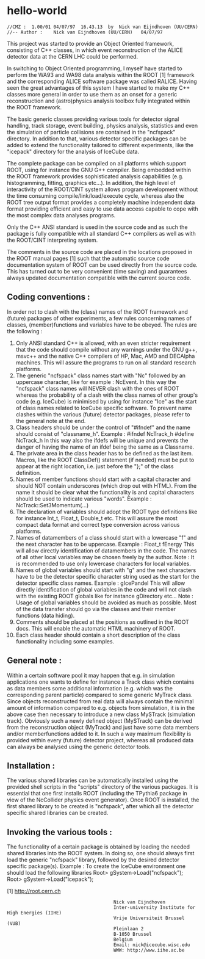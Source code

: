# hello-world
    //CMZ :  1.00/01 04/07/97  16.43.13  by  Nick van Eijndhoven (UU/CERN)
    //-- Author :    Nick van Eijndhoven (UU/CERN)   04/07/97
 
This project was started to provide an Object Oriented framework,
consisting of C++ classes, in which event reconstruction of the ALICE
detector data at the CERN LHC could be performed.

In switching to Object Oriented programming, I myself have started to
perform the WA93 and WA98 data analysis within the ROOT [1] framework
and the corresponding ALICE software package was called RALICE.
Having seen the great advantages of this system I have started to make my
C++ classes more general in order to use them as an onset for a generic
reconstruction and (astro)physics analysis toolbox fully integrated within
the ROOT framework.

The basic generic classes providing various tools for detector signal handling,
track storage, event building, physics analysis, statistics and even the simulation
of particle collisions are contained in the "ncfspack" directory.
In addition to that, various detector specific packages can be added to extend
the functionality tailored to different experiments, like the "icepack" directory
for the analysis of IceCube data.  

The complete package can be compiled on all platforms which support ROOT,
using for instance the GNU G++ compiler.
Being embedded within the ROOT framework provides sophisticated analysis
capabilities (e.g. histogramming, fitting, graphics etc...).
In addition, the high level of interactivity of the ROOT/CINT system allows
program development without the time consuming compile/link/load/execute cycle,
whereas also the ROOT tree output format provides a completely machine
independent data format providing efficient and easy to use data access
capable to cope with the most complex data analyses programs.
 
Only the C++ ANSI standard is used in the source code and as such the package
is fully compatible with all standard C++ compilers as well as with
the ROOT/CINT interpreting system.
 
The comments in the source code are placed in the locations proposed
in the ROOT manual pages [1] such that the automatic source code
documentation system of ROOT can be used directly from the source code.
This has turned out to be very convenient (time saving) and guarantees
always updated documentation compatible with the current source code.
 
Coding conventions :
--------------------
In order not to clash with the (class) names of the ROOT framework
and (future) packages of other experiments, a few rules concerning names
of classes, (member)functions and variables have to be obeyed.
The rules are the following :
 
 1) Only ANSI standard C++ is allowed, with an even stricter
    requirement that the code should compile without any warnings
    under the GNU g++, msvc++ and the native C++ compilers of HP,
    Mac, AMD and DECAlpha machines.
    This will assure the programs to run on all standard research platforms.
 2) The generic "ncfspack"  class names start with "Nc" followed by an
    uppercase character, like for example : NcEvent.
    In this way the "ncfspack" class names will NEVER clash with the ones
    of ROOT whereas the probability of a clash with the class names of
    other group's code (e.g. IceCube) is minimised by using for instance
    "Ice" as the start of class names related to IceCube specific software.
    To prevent name clashes within the various (future) detector packages,
    please refer to the general note at the end.
 3) Class headers should be under the control of "#ifndef" and the name
    should consist of "classname_h". 
        Example : #ifndef NcTrack_h
                  #define NcTrack_h
    In this way also the ifdefs will be unique and prevents the danger
    of having the name of an ifdef being the same as a Classname.
 4) The private area in the class header has to be defined as the last item.
    Macros, like the ROOT ClassDef() statement (if needed) must be put
    to appear at the right location, i.e. just before the "};" of the
    class definition.
 5) Names of member functions should start with a capital character
    and should NOT contain underscores (which drop out with HTML).
    From the name it should be clear what the functionality is and
    capital characters should be used to indicate various "words".
    Example : NcTrack::Set3Momentum(...)
 6) The declaration of variables should adopt the ROOT type definitions
    like for instance Int_t, Float_t, Double_t etc.
    This will assure the most compact data format and correct type conversion
    across various platforms.
 7) Names of datamembers of a class should start with a lowercase "f"
    and the next character has to be uppercase.
    Example : Float_t fEnergy
    This will allow directly identification of datamembers in the code.
    The names of all other local variables may be chosen freely by the
    author.
    Note : It is recommended to use only lowercase characters
           for local variables.
 8) Names of global variables should start with "g" and the next
    characters have to be the detector specific character string
    used as the start for the detector specific class names.
    Example : gIcePandel
    This will allow directly identification of global variables in the
    code and will not clash with the existing ROOT globals like
    for instance gDirectory etc...
    Note : Usage of global variables should be avoided as much as
           possible. Most of the data transfer should go via the classes
           and their member functions (data hiding).
 9) Comments should be placed at the positions as outlined in the ROOT docs.
    This will enable the automatic HTML machinery of ROOT.
10) Each class header should contain a short description of the class
    functionality including some examples.
 
General note :
--------------
Within a certain software pool it may happen that e.g. in simulation
applications one wants to define for instance a Track class which
contains as data members some additional information (e.g. which was
the corresponding parent particle) compared to some generic MyTrack class.
Since objects reconstructed from real data will always contain the
minimal amount of information compared to e.g. objects from simulation,
it is in the above case then necessary to introduce a new class
MySTrack (simulation track).
Obviously such a newly defined object (MySTrack) can be derived from
the reconstruction object (MyTrack) and just have some data members
and/or memberfunctions added to it.
In such a way maximum flexibility is provided within every (future)
detector project, whereas all produced data can always be analysed using
the generic detector tools.
 
Installation :
--------------
The various shared libraries can be automatically installed using the provided shell
scripts in the "scripts" directory of the various packages.
It is essential that one first installs ROOT (including the TPythia6 package
in view of the NcCollider physics event generator).
Once ROOT is installed, the first shared library to be created is "ncfspack",
after which all the detector specific shared libraries can be created.
 
Invoking the various tools :
----------------------------
The functionality of a certain package is obtained by loading the needed shared
libraries into the ROOT system. In doing so, one should always first load the
generic "ncfspack" library, followed by the desired detector specific package(s).
Example : To create the IceCube environment one should load the following libraries
Root> gSystem->Load("ncfspack");
Root> gSystem->Load("icepack");
 
[1] http://root.cern.ch
 
 
 
                                           Nick van Eijndhoven
                                           Inter-university Institute for High Energies (IIHE)
                                           Vrije Universiteit Brussel (VUB)
                                           Pleinlaan 2
                                           B-1050 Brussel
                                           Belgium
                                           Email: nick@icecube.wisc.edu
                                           WWW: http://www.iihe.ac.be



